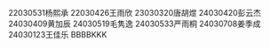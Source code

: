 22030531杨熙承
22030426王雨欣
23030320唐胡煜
24030420彭云杰
24030409黄加辰
24030519毛隽逸
24030533严雨桐
24030708姜季成
24030123王佳乐
BBBBKKK
